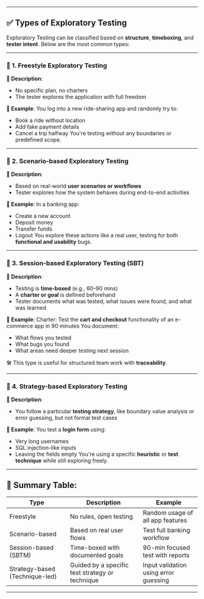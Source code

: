 
---

## ✅ **Types of Exploratory Testing**

Exploratory Testing can be classified based on **structure**, **timeboxing**, and **tester intent**. Below are the most common types:

---

### 🔹 1. **Freestyle Exploratory Testing**

**📝 Description**:

* No specific plan, no charters
* The tester explores the application with full freedom

**📘 Example**:
You log into a new ride-sharing app and randomly try to:

* Book a ride without location
* Add fake payment details
* Cancel a trip halfway
  You're testing without any boundaries or predefined scope.

---

### 🔹 2. **Scenario-based Exploratory Testing**

**📝 Description**:

* Based on real-world **user scenarios or workflows**
* Tester explores how the system behaves during end-to-end activities

**📘 Example**:
In a banking app:

* Create a new account
* Deposit money
* Transfer funds
* Logout
  You explore these actions like a real user, testing for both **functional and usability** bugs.

---

### 🔹 3. **Session-based Exploratory Testing (SBT)**

**📝 Description**:

* Testing is **time-boxed** (e.g., 60–90 mins)
* A **charter or goal** is defined beforehand
* Tester documents what was tested, what issues were found, and what was learned

**📘 Example**:
Charter: Test the **cart and checkout** functionality of an e-commerce app in 90 minutes
You document:

* What flows you tested
* What bugs you found
* What areas need deeper testing next session

🛠 This type is useful for structured team work with **traceability**.

---

### 🔹 4. **Strategy-based Exploratory Testing**

**📝 Description**:

* You follow a particular **testing strategy**, like boundary value analysis or error guessing, but not formal test cases

**📘 Example**:
You test a **login form** using:

* Very long usernames
* SQL injection-like inputs
* Leaving the fields empty
  You're using a specific **heuristic** or **test technique** while still exploring freely.

---

## 🧩 Summary Table:

| Type                           | Description                                     | Example                               |
| ------------------------------ | ----------------------------------------------- | ------------------------------------- |
| Freestyle                      | No rules, open testing                          | Random usage of all app features      |
| Scenario-based                 | Based on real user flows                        | Test full banking workflow            |
| Session-based (SBTM)           | Time-boxed with documented goals                | 90-min focused test with reports      |
| Strategy-based (Technique-led) | Guided by a specific test strategy or technique | Input validation using error guessing |

---
